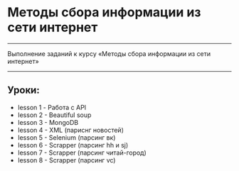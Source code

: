 # Методы сбора информации из сети интернет
___
Выполнение заданий к курсу «Методы сбора информации из сети интернет»
___
## Уроки:
* lesson 1 - Работа с API
* lesson 2 - Beautiful soup
* lesson 3 - MongoDB
* lesson 4 - XML (париснг новостей)
* lesson 5 - Selenium (парсинг вк)
* lesson 6 - Scrapper (парсинг hh и sj)
* lesson 7 - Scrapper (парсинг читай-город)
* lesson 8 - Scrapper (парсинг vc)
